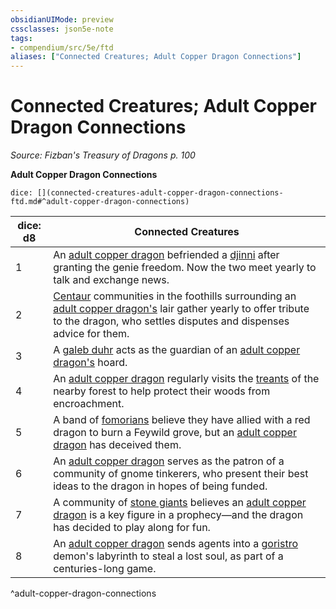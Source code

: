 ```yaml
---
obsidianUIMode: preview
cssclasses: json5e-note
tags:
- compendium/src/5e/ftd
aliases: ["Connected Creatures; Adult Copper Dragon Connections"]
---
```

# Connected Creatures; Adult Copper Dragon Connections
*Source: Fizban's Treasury of Dragons p. 100* 

**Adult Copper Dragon Connections**

`dice: [](connected-creatures-adult-copper-dragon-connections-ftd.md#^adult-copper-dragon-connections)`

| dice: d8 | Connected Creatures |
|----------|---------------------|
| 1 | An [adult copper dragon](/2-Mechanics/CLI/bestiary/dragon/adult-copper-dragon.md) befriended a [djinni](/2-Mechanics/CLI/bestiary/elemental/djinni.md) after granting the genie freedom. Now the two meet yearly to talk and exchange news. |
| 2 | [Centaur](/2-Mechanics/CLI/bestiary/monstrosity/centaur.md) communities in the foothills surrounding an [adult copper dragon's](/2-Mechanics/CLI/bestiary/dragon/adult-copper-dragon.md) lair gather yearly to offer tribute to the dragon, who settles disputes and dispenses advice for them. |
| 3 | A [galeb duhr](/2-Mechanics/CLI/bestiary/elemental/galeb-duhr.md) acts as the guardian of an [adult copper dragon's](/2-Mechanics/CLI/bestiary/dragon/adult-copper-dragon.md) hoard. |
| 4 | An [adult copper dragon](/2-Mechanics/CLI/bestiary/dragon/adult-copper-dragon.md) regularly visits the [treants](/2-Mechanics/CLI/bestiary/plant/treant.md) of the nearby forest to help protect their woods from encroachment. |
| 5 | A band of [fomorians](/2-Mechanics/CLI/bestiary/giant/fomorian.md) believe they have allied with a red dragon to burn a Feywild grove, but an [adult copper dragon](/2-Mechanics/CLI/bestiary/dragon/adult-copper-dragon.md) has deceived them. |
| 6 | An [adult copper dragon](/2-Mechanics/CLI/bestiary/dragon/adult-copper-dragon.md) serves as the patron of a community of gnome tinkerers, who present their best ideas to the dragon in hopes of being funded. |
| 7 | A community of [stone giants](/2-Mechanics/CLI/bestiary/giant/stone-giant.md) believes an [adult copper dragon](/2-Mechanics/CLI/bestiary/dragon/adult-copper-dragon.md) is a key figure in a prophecy—and the dragon has decided to play along for fun. |
| 8 | An [adult copper dragon](/2-Mechanics/CLI/bestiary/dragon/adult-copper-dragon.md) sends agents into a [goristro](/2-Mechanics/CLI/bestiary/fiend/goristro.md) demon's labyrinth to steal a lost soul, as part of a centuries-long game. |
^adult-copper-dragon-connections
